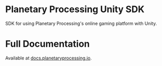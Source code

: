 # Planetary Processing Unity SDK

SDK for using Planetary Processing's online gaming platform with Unity.

# Full Documentation
Available at [docs.planetaryprocessing.io](https://docs.planetaryprocessing.io/).
